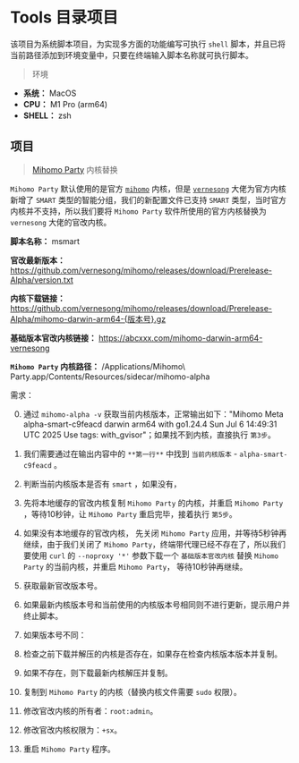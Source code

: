 # Tools 目录项目

该项目为系统脚本项目，为实现多方面的功能编写可执行 `shell` 脚本，并且已将当前路径添加到环境变量中，只要在终端输入脚本名称就可执行脚本。

> 环境

- **系统：** MacOS
- **CPU：** M1 Pro (arm64)
- **SHELL：** zsh

## 项目

> [Mihomo Party](https://github.com/mihomo-party-org/mihomo-party) 内核替换

`Mihomo Party` 默认使用的是官方 [`mihomo`](https://github.com/MetaCubeX/mihomo) 内核，但是 [`vernesong`](https://github.com/vernesong/mihomo) 大佬为官方内核新增了 `SMART` 类型的智能分组，我们的新配置文件已支持 `SMART` 类型，当时官方内核并不支持，所以我们要将 `Mihomo Party` 软件所使用的官方内核替换为 `vernesong` 大佬的官改内核。

**脚本名称：** msmart

**官改最新版本：** <https://github.com/vernesong/mihomo/releases/download/Prerelease-Alpha/version.txt>

**内核下载链接：** <https://github.com/vernesong/mihomo/releases/download/Prerelease-Alpha/mihomo-darwin-arm64-{版本号}.gz>

**基础版本官改内核链接：** <https://abcxxx.com/mihomo-darwin-arm64-vernesong>

**`Mihomo Party` 内核路径：** /Applications/Mihomo\ Party.app/Contents/Resources/sidecar/mihomo-alpha

需求：

0. 通过 `mihomo-alpha -v` 获取当前内核版本，正常输出如下："Mihomo Meta alpha-smart-c9feacd darwin arm64 with go1.24.4 Sun Jul  6 14:49:31 UTC 2025
Use tags: with_gvisor"；如果找不到内核，直接执行 `第3步`。

1. 我们需要通过在输出内容中的 `**第一行**` 中找到 `当前内核版本` - `alpha-smart-c9feacd` 。
2. 判断当前内核版本是否有 `smart` ，如果没有，
3. 先将本地缓存的官改内核复制 `Mihomo Party` 的内核，并重启 `Mihomo Party` ，等待10秒钟，让 `Mihomo Party` 重启完毕，接着执行 `第5步`。
4. 如果没有本地缓存的官改内核， 先关闭 `Mihomo Party` 应用，并等待5秒钟再继续，由于我们关闭了 `Mihomo Party`，终端带代理已经不存在了，所以我们要使用 `curl` 的 `--noproxy '*'` 参数下载一个 `基础版本官改内核` 替换 `Mihomo Party` 的当前内核，并重启 `Mihomo Party`， 等待10秒钟再继续。
5. 获取最新官改版本号。
6. 如果最新内核版本号和当前使用的内核版本号相同则不进行更新，提示用户并终止脚本。
7. 如果版本号不同：
8. 检查之前下载并解压的内核是否存在，如果存在检查内核版本版本并复制。
9. 如果不存在，则下载最新内核解压并复制。
10. 复制到 `Mihomo Party` 的内核（替换内核文件需要 `sudo` 权限）。
11. 修改官改内核的所有者：`root:admin`。
12. 修改官改内核权限为：`+sx`。
13. 重启 `Mihomo Party` 程序。